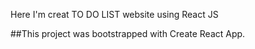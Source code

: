 Here I'm creat TO DO LIST website using React JS

##This project was bootstrapped with Create React App.





